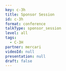 ```yaml
---
key: c-3h
title: Sponsor Session
id: c-3h
format: conference
talkType: sponsor_session
level: all
tags:
  - C-3H
partner: mercari
videoId: null
presentation: null
draft: false
---
```


